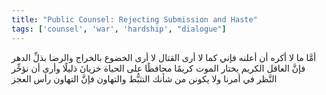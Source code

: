 ```yaml
---
title: "Public Counsel: Rejecting Submission and Haste"
tags: ['counsel', 'war', 'hardship', "dialogue"]
---
```


 أمَّا ما لا أكره أن أعلنه فإني كما لا أرى القتال لا أرى الخضوع بالخراج والرضا بذلِّ الدهر فإنَّ العاقل الكريم يختار الموت كريمًا محافظًا على الحياة خزيانَ ذليلًا وأرى أن نؤخِّر النَّظر في أمرنا ولا يكونن من شأنك التثبُّط والتهاون فإنَّ التهاون رأس العجز
